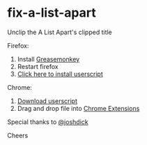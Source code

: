 fix-a-list-apart
================

Unclip the A List Apart's clipped title

Firefox:
1. Install [Greasemonkey](https://addons.mozilla.org/en-US/firefox/addon/greasemonkey/)
2. Restart firefox
3. [Click here to install userscript](https://raw.github.com/khirakawa/fix-a-list-apart/master/fix-a-list-apart.user.js)

Chrome:
1. [Download userscript](https://raw.github.com/khirakawa/fix-a-list-apart/master/fix-a-list-apart.user.js)
2. Drag and drop file into [Chrome Extensions](chrome://chrome/extensions)

Special thanks to [@joshdick](http://github.com/joshdick)

Cheers
